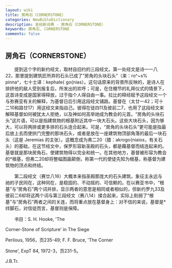 ```yaml
---
layout: wiki
title: 房角石（CORNERSTONE）
categories: NewBibleDictionary
description: 圣经新词典 - 房角石（CORNERSTONE）
keywords: 房角石, CORNERSTONE
comments: false
---
```


## 房角石（CORNERSTONE）

　　提到这个字的新约经文，取材自旧约的三段经文。第一处经文是诗一一八22，那里提到建筑匠所弃的石头已成了“房角的头块石头”（来：ro^~s% pinna^，七十士译：kephale{ go{nias）。这句话原来的背景所反映的，是诗人在排挤他的敌人受到报复后，所发出的欢呼；可是，在住棚节的礼拜仪式的情景下，这首诗变成是国家得释放，过于指个人得自由一事。拉比的释经赋予这段经文一个与弥赛亚有关的解释，为基督日后引用这段经文铺路。基督在（太廿一42；可十二10和路廿17）用这经文来指自己。彼得在徒四11及彼前二7，也用了这段经文来解释基督如何被犹太人拒绝，以及神如何高举祂成为教会的元首。“房角的头块石头”这片语，可以是指建筑物的根基附近其中一块大石头。这些大块石头，因为够大，可以将两排或更多排的石头连合起来。可是，“房角的头块石头”更可能是指最后放上去而使拱门完整的那块石头，或者是放在一座建筑物顶部角落的最后一块石头（这是 Jeremias 的主张）。这概念成为弗二20（腊：akrogo{niaios，有关石头）的基础，在这节经文中，保罗形容新圣殿的石头，都是藉基督而结连起来的。基督就是那块房角石，使建筑物得以完全和统一。在其他地方，基督被形容为教会的*根基，但弗二20却将整幅图画颠倒，称第一代的使徒先知为根基，称基督为建筑物的顶点和终结。

　　第二段经文（赛廿八16）大概本来指圣殿那庞大的石头建筑，象征主永远与祂的子民同在，这种同在，是稳固的、不动摇的、可信赖的。在以赛亚书中，“根基”与“房角石”两个词并排，显示两者的意思是相同或者相似的，但新约罗九33及彼前二6却将这两个词与第三段经文（赛八14）揉合起来，实际上削弱了“根基”与“房角石”两者之间的关连，而将重点放在基督身上：对不信的来说，基督是*绊脚石，对信徒而言，基督则是保障。

　　书目：S. H. Hooke, 'The

Corner-Stone of Scripture' in The Siege

Perilous, 1956，页235-49; F. F. Bruce, 'The Corner

Stone', ExpT 84, 1972-3，页231-5。

J.B.Tr.







